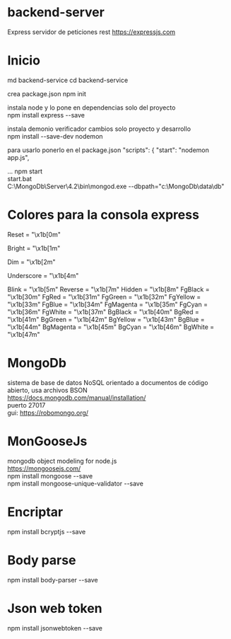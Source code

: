 # backend-server
Express
servidor de peticiones rest
https://expressjs.com

# Inicio
md backend-service
cd backend-service

crea package.json
npm init 

instala node y lo pone en dependencias solo del proyecto</br>
npm install express --save

instala demonio verificador cambios solo proyecto y desarrollo </br>
npm install --save-dev nodemon

para usarlo ponerlo en el package.json
  "scripts": {
    "start": "nodemon app.js",

  ...
  npm start
</br>
start.bat
</br>
C:\MongoDb\Server\4.2\bin\mongod.exe --dbpath="c:\MongoDb\data\db"
</br>


# Colores para la consola express
Reset = "\x1b[0m"

Bright = "\x1b[1m"

Dim = "\x1b[2m"

Underscore = "\x1b[4m"

Blink = "\x1b[5m"
Reverse = "\x1b[7m"
Hidden = "\x1b[8m"
FgBlack = "\x1b[30m"
FgRed = "\x1b[31m"
FgGreen = "\x1b[32m"
FgYellow = "\x1b[33m"
FgBlue = "\x1b[34m"
FgMagenta = "\x1b[35m"
FgCyan = "\x1b[36m"
FgWhite = "\x1b[37m"
BgBlack = "\x1b[40m"
BgRed = "\x1b[41m"
BgGreen = "\x1b[42m"
BgYellow = "\x1b[43m"
BgBlue = "\x1b[44m"
BgMagenta = "\x1b[45m"
BgCyan = "\x1b[46m"
BgWhite = "\x1b[47m"


# MongoDb
sistema de base de datos NoSQL orientado a documentos de código abierto, usa archivos BSON</br>
https://docs.mongodb.com/manual/installation/</br>
puerto 27017</br>
gui: https://robomongo.org/

# MonGooseJs
mongodb object modeling for node.js</br>
https://mongoosejs.com/
</br>
npm install mongoose --save
</br>
npm install mongoose-unique-validator --save
</br>

# Encriptar
npm install bcryptjs --save
</br>

# Body parse
npm install body-parser --save </br>

# Json web token
npm install jsonwebtoken --save</br>
